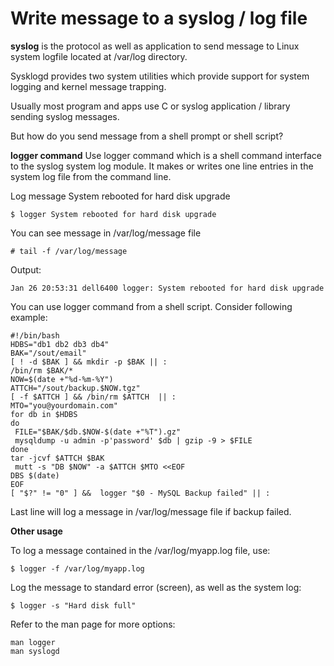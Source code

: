 # Write message to a syslog \/ log file

**syslog** is the protocol as well as application to send message to Linux system logfile located at /var/log directory.

Sysklogd provides two system utilities which provide support for system logging and kernel message trapping.

Usually most program and apps use C or syslog application / library sending syslog messages.

But how do you send message from a shell prompt or shell script?

**logger command** Use logger command which is a shell command interface to the syslog system log module. It makes or writes one line entries in the system log file from the command line.

Log message System rebooted for hard disk upgrade

`$ logger System rebooted for hard disk upgrade`

You can see message in /var/log/message file

`# tail -f /var/log/message`

Output:

```text
Jan 26 20:53:31 dell6400 logger: System rebooted for hard disk upgrade
```

You can use logger command from a shell script. Consider following example:

```text
#!/bin/bash
HDBS="db1 db2 db3 db4"
BAK="/sout/email"
[ ! -d $BAK ] && mkdir -p $BAK || :
/bin/rm $BAK/*
NOW=$(date +"%d-%m-%Y")
ATTCH="/sout/backup.$NOW.tgz"
[ -f $ATTCH ] && /bin/rm $ATTCH  || :
MTO="you@yourdomain.com"
for db in $HDBS
do
 FILE="$BAK/$db.$NOW-$(date +"%T").gz"
 mysqldump -u admin -p'password' $db | gzip -9 > $FILE
done
tar -jcvf $ATTCH $BAK
 mutt -s "DB $NOW" -a $ATTCH $MTO <<EOF
DBS $(date)
EOF
[ "$?" != "0" ] &&  logger "$0 - MySQL Backup failed" || :
```

Last line will log a message in /var/log/message file if backup failed.

**Other usage**

To log a message contained in the /var/log/myapp.log file, use:

```text
$ logger -f /var/log/myapp.log
```

Log the message to standard error \(screen\), as well as the system log:

```text
$ logger -s "Hard disk full"
```

Refer to the man page for more options:

```text
man logger
man syslogd
```

